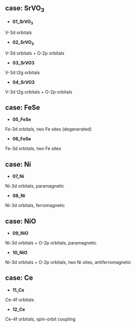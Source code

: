 ## case: SrVO<sub>3</sub>

* **01_SrVO<sub>3</sub>**

V-3d orbitals

* **02_SrVO<sub>3</sub>**

V-3d orbitals + O-2p orbitals 

* **03_SrVO3**

V-3d t2g orbitals

* **04_SrVO3**

V-3d t2g orbitals + O-2p orbitals

## case: FeSe

* **05_FeSe**

Fe-3d orbitals, two Fe sites (degenerated)

* **06_FeSe**

Fe-3d orbitals, two Fe sites

## case: Ni

* **07_Ni**

Ni-3d orbitals, paramagnetic

* **08_Ni**

Ni-3d orbitals, ferromagnetic

## case: NiO

* **09_NiO**

Ni-3d orbitals + O-2p orbitals, paramagnetic

* **10_NiO**

Ni-3d orbitals + O-2p orbitals, two Ni sites, antiferromagnetic

## case: Ce

* **11_Ce**

Ce-4f orbitals

* **12_Ce**

Ce-4f orbitals, spin-orbit coupling
